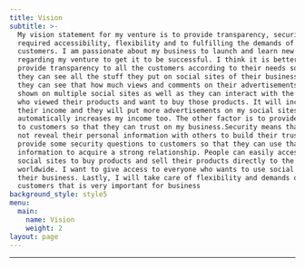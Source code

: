 ```yaml
---
title: Vision
subtitle: >-
  My vision statement for my venture is to provide transparency, security,
  required accessibility, flexibility and to fulfilling the demands of
  customers. I am passionate about my business to launch and learn new things
  regarding my venture to get it to be successful. I think it is better to
  provide transparency to all the customers according to their needs so that
  they can see all the stuff they put on social sites of their businesses. As
  they can see that how much views and comments on their advertisements that are
  shown on multiple social sites as well as they can interact with the customers
  who viewed their products and want to buy those products. It will increase
  their income and they will put more advertisements on my social sites, so it
  automatically increases my income too. The other factor is to provide security
  to customers so that they can trust on my business.Security means that I will
  not reveal their personal information with others to build their trust and
  provide some security questions to customers so that they can use that
  information to acquire a strong relationship. People can easily access to
  social sites to buy products and sell their products directly to the
  worldwide. I want to give access to everyone who wants to use social sites for
  their business. Lastly, I will take care of flexibility and demands of
  customers that is very important for business
background_style: style5
menu:
  main:
    name: Vision
    weight: 2
layout: page
---
```



- - -

####

